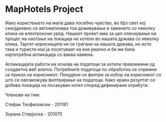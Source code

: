# MapHotels Project

Иако користењето на мапа дава посебно чувство, во брз свет кој секојдневно се автоматизира тоа доживување е заменето со неколку клика на електронски уред. 
Нашиот проект има за цел олеснување на процес на наоѓање на локација на хотели во нашата држава со неколку клика. Таргет корисниците ни се граѓани на нашата држава, но исто така и туристи кои ја посетуваат на кои реално и би им била најпотребна апликација со ваква намена. 

Апликацијата работи на основа на податоци за хотели превземени од соодветна веб алатка. Потребните податоци по обработка се спремни за приказ на корисникот. Понудени се филтри за избор на корисникот со што се овозможува филтрирање на податоци. Како краен резултат се добива локација на посакуван хотел според дефинирани атрибути.




Членови на тим:

  Стефан Теофиловски - 201161
  
  Зорана Стерјоска - 201075
